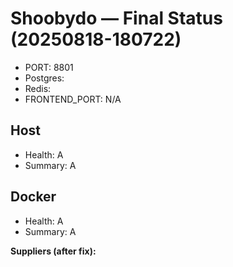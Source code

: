 # Shoobydo — Final Status (20250818-180722)
- PORT: 8801
- Postgres: 
- Redis: 
- FRONTEND_PORT: N/A

## Host
- Health: A
- Summary: A

## Docker
- Health: A
- Summary: A

**Suppliers (after fix):** 
